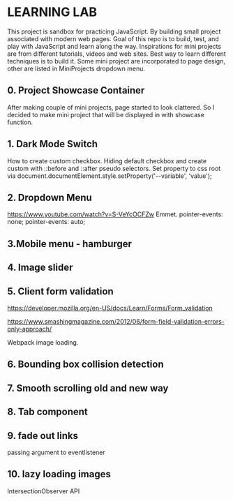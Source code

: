 # LEARNING LAB

This project is sandbox for practicing JavaScript. By building small project associated with modern web pages. Goal of this repo is to build, test, and play with JavaScript and learn along the way. Inspirations for mini projects are from different tutorials, videos and web sites. Best way to learn different techniques is to build it.
Some mini project are incorporated to page design, other are listed in MiniProjects dropdown menu.

## 0. Project Showcase Container

After making couple of mini projects, page started to look clattered. So I decided to make mini project that will be displayed in with showcase function.

## 1. Dark Mode Switch

How to create custom checkbox. Hiding default checkbox and create custom with ::before and ::after pseudo selectors. Set property to css root via document.documentElement.style.setProperty('--variable', 'value');

## 2. Dropdown Menu

https://www.youtube.com/watch?v=S-VeYcOCFZw
Emmet.
pointer-events: none;
pointer-events: auto;

## 3.Mobile menu - hamburger

## 4. Image slider

## 5. Client form validation

https://developer.mozilla.org/en-US/docs/Learn/Forms/Form_validation

https://www.smashingmagazine.com/2012/06/form-field-validation-errors-only-approach/

Webpack image loading.

## 6. Bounding box collision detection

## 7. Smooth scrolling old and new way

## 8. Tab component

## 9. fade out links

passing argument to eventlistener

## 10. lazy loading images

IntersectionObserver API
